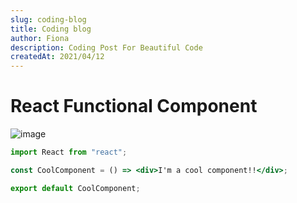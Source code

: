 ```yaml
---
slug: coding-blog
title: Coding blog
author: Fiona
description: Coding Post For Beautiful Code
createdAt: 2021/04/12
---
```


# React Functional Component

![image](https://images.ctfassets.net/hrltx12pl8hq/7yQR5uJhwEkRfjwMFJ7bUK/dc52a0913e8ff8b5c276177890eb0129/offset_comp_772626-opt.jpg?fit=fill&w=800&h=300)

```jsx
import React from "react";

const CoolComponent = () => <div>I'm a cool component!!</div>;

export default CoolComponent;

```